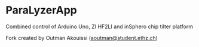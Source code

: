 # ParaLyzerApp
Combined control of Arduino Uno, ZI HF2LI and inSphero chip tilter platform

Fork created by Outman Akouissi (aoutman@student.ethz.ch)
